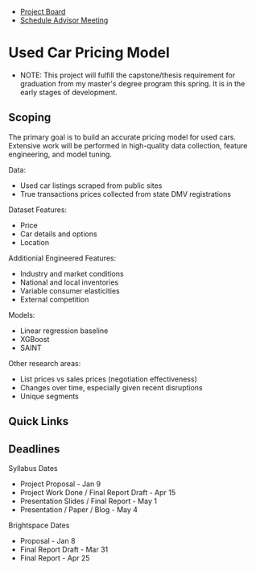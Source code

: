 - [Project Board](https://github.com/users/sheacon/projects/3)
- [Schedule Advisor Meeting](https://calendly.com/jesse-blocher/)

# Used Car Pricing Model

- NOTE: This project will fulfill the capstone/thesis requirement for graduation from my master's degree program this spring. It is in the early stages of development.

## Scoping

The primary goal is to build an accurate pricing model for used cars. Extensive work will be performed in high-quality data collection, feature engineering, and model tuning.

Data:
- Used car listings scraped from public sites
- True transactions prices collected from state DMV registrations

Dataset Features:
- Price
- Car details and options
- Location

Additionial Engineered Features:
- Industry and market conditions
- National and local inventories
- Variable consumer elasticities
- External competition

Models:
- Linear regression baseline
- XGBoost
- SAINT

Other research areas:
- List prices vs sales prices (negotiation effectiveness)
- Changes over time, especially given recent disruptions
- Unique segments

## Quick Links


## Deadlines

Syllabus Dates
- Project Proposal - Jan 9
- Project Work Done / Final Report Draft - Apr 15
- Presentation Slides / Final Report - May 1
- Presentation / Paper / Blog - May 4

Brightspace Dates
- Proposal - Jan 8
- Final Report Draft - Mar 31
- Final Report - Apr 25


